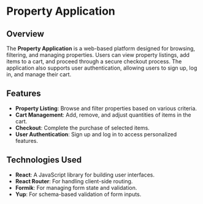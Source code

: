 # Property Application

## Overview

The **Property Application** is a web-based platform designed for browsing, filtering, and managing properties. Users can view property listings, add items to a cart, and proceed through a secure checkout process. The application also supports user authentication, allowing users to sign up, log in, and manage their cart.

## Features

- **Property Listing**: Browse and filter properties based on various criteria.
- **Cart Management**: Add, remove, and adjust quantities of items in the cart.
- **Checkout**: Complete the purchase of selected items.
- **User Authentication**: Sign up and log in to access personalized features.

## Technologies Used

- **React**: A JavaScript library for building user interfaces.
- **React Router**: For handling client-side routing.
- **Formik**: For managing form state and validation.
- **Yup**: For schema-based validation of form inputs.
